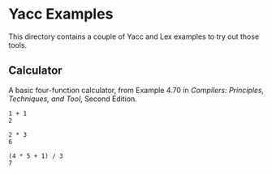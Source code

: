 # Yacc Examples

This directory contains a couple of Yacc and Lex examples to try out
those tools.

## Calculator

A basic four-function calculator, from Example 4.70 in *Compilers:
Principles, Techniques, and Tool*, Second Edition.

    1 + 1
    2

    2 * 3
    6

    (4 * 5 + 1) / 3
    7
